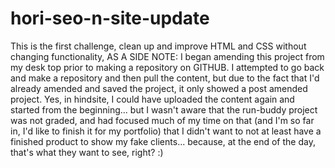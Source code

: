 # hori-seo-n-site-update
This is the first challenge, clean up and improve HTML and CSS without changing functionality, 
AS A SIDE NOTE: I began amending this project from my desk top prior to making a repository on GITHUB.
I attempted to go back and make a repository and then pull the content, but due to the fact that I'd already amended and saved the project, it only showed a post amended project.
Yes, in hindsite, I could have uploaded the content again and started from the beginning... but I wasn't aware that the run-buddy project was not graded, and had focused much of my time on that (and I'm so far in, I'd like to finish it for my portfolio) that I didn't want to not at least have a finished product to show my fake clients... because, at the end of the day, that's what they want to see, right? :)
